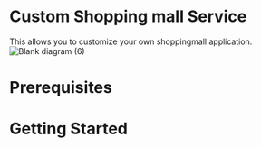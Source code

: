 # Custom Shopping mall Service
This allows you to customize your own shoppingmall application.
![Blank diagram (6)](https://github.com/user-attachments/assets/8e5db865-a46c-43c0-88ab-09299af0f7fc)



# Prerequisites

# Getting Started





